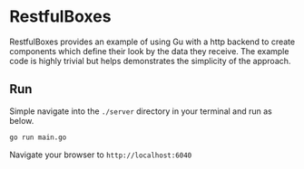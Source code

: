 # RestfulBoxes
RestfulBoxes provides an example of using Gu with a http backend to create components
which define their look by the data they receive. The example code is highly trivial but helps demonstrates the simplicity of the approach.


## Run
Simple navigate into the `./server` directory in your terminal and run as below.

```bash
go run main.go
```

Navigate your browser to `http://localhost:6040`
